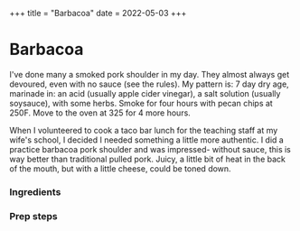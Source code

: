 +++
title = "Barbacoa"
date = 2022-05-03
+++

# Barbacoa

I've done many a smoked pork shoulder in my day.  They almost always get devoured, even
 with no sauce (see the rules). My pattern is: 7 day dry age, marinade in: an acid (usually apple cider vinegar),
 a salt solution (usually soysauce), with some herbs. Smoke for four hours with pecan chips at 250F.  Move to the oven
 at 325 for 4 more hours.

When I volunteered to cook a taco bar lunch for the teaching staff at my wife's school, I decided I needed
something a little more authentic.  I did a practice barbacoa pork shoulder and was impressed-
without sauce, this is way better than traditional pulled pork. Juicy, a little bit of heat in the back of the
mouth, but with a little cheese, could be toned down.

### Ingredients

### Prep steps
